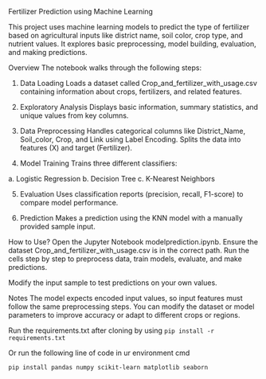 Fertilizer Prediction using Machine Learning

This project uses machine learning models to predict the type of fertilizer based on agricultural inputs like district name, soil color, crop type, and nutrient values. It explores basic preprocessing, model building, evaluation, and making predictions.

Overview
The notebook walks through the following steps:

1. Data Loading
Loads a dataset called Crop_and_fertilizer_with_usage.csv containing information about crops, fertilizers, and related features.

2. Exploratory Analysis
Displays basic information, summary statistics, and unique values from key columns.

3. Data Preprocessing
Handles categorical columns like District_Name, Soil_color, Crop, and Link using Label Encoding.
Splits the data into features (X) and target (Fertilizer).

4. Model Training
Trains three different classifiers:

a. Logistic Regression
b. Decision Tree
c. K-Nearest Neighbors

5. Evaluation
Uses classification reports (precision, recall, F1-score) to compare model performance.

6. Prediction
Makes a prediction using the KNN model with a manually provided sample input.

How to Use?
Open the Jupyter Notebook modelprediction.ipynb.
Ensure the dataset Crop_and_fertilizer_with_usage.csv is in the correct path.
Run the cells step by step to preprocess data, train models, evaluate, and make predictions.

Modify the input sample to test predictions on your own values.

Notes
The model expects encoded input values, so input features must follow the same preprocessing steps.
You can modify the dataset or model parameters to improve accuracy or adapt to different crops or regions.

Run the requirements.txt after cloning by using
```pip install -r requirements.txt```

Or run the following line of code in ur environment cmd

```pip install pandas numpy scikit-learn matplotlib seaborn```




